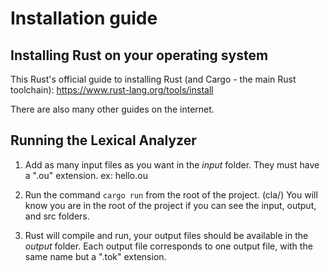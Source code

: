 # Installation guide

## Installing Rust on your operating system

This Rust's official guide to installing Rust (and Cargo - the main Rust toolchain):
https://www.rust-lang.org/tools/install

There are also many other guides on the internet.

## Running the Lexical Analyzer

1) Add as many input files as you want in the *input* folder.
They must have a ".ou" extension. ex:  hello.ou 

2) Run the command `cargo run` from the root of the project. (cla/)
You will know you are in the root of the project if you can see the input, output, and src
folders.

3) Rust will compile and run, your output files should be available in the *output* folder.
Each output file corresponds to one output file, with the same name but a ".tok" extension.


